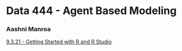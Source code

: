 # Data 444 - Agent Based Modeling 
### Aashni Manroa

[9.3.21 - Getting Started with R and R Studio](9_3.md)